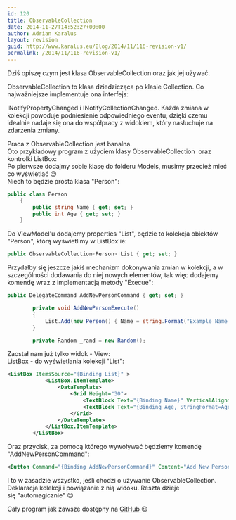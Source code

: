 ```yaml
---
id: 120
title: ObservableCollection
date: 2014-11-27T14:52:27+00:00
author: Adrian Karalus
layout: revision
guid: http://www.karalus.eu/Blog/2014/11/116-revision-v1/
permalink: /2014/11/116-revision-v1/
---
```

Dziś opiszę czym jest klasa ObservableCollection oraz jak jej używać.  
<!--more-->

  
ObservableCollection<T> to klasa dziedzicząca po klasie Collection<T>. Co najważniejsze implementuje ona interfejs:

INotifyPropertyChanged i INotifyCollectionChanged. Każda zmiana w kolekcji powoduje podniesienie odpowiedniego eventu, dzięki czemu idealnie nadaje się ona do współpracy z widokiem, który nasłuchuje na zdarzenia zmiany.

Praca z ObservableCollection jest banalna.  
Oto przykładowy program z użyciem klasy ObservableCollection  oraz kontrolki ListBox:  
Po pierwsze dodajmy sobie klasę do folderu Models, musimy przecież mieć co wyświetlać 😉  
Niech to będzie prosta klasa "Person":

```csharp
public class Person
    {
        public string Name { get; set; }
        public int Age { get; set; }
    }
```

Do ViewModel'u dodajemy properties "List", będzie to kolekcja obiektów "Person", którą wyświetlimy w ListBox'ie:

```csharp
public ObservableCollection<Person> List { get; set; }
```

Przydałby się jeszcze jakiś mechanizm dokonywania zmian w kolekcji, a w szczególności dodawania do niej nowych elementów, tak więc dodajemy komendę wraz z implementacją metody "Execue":

```csharp
public DelegateCommand AddNewPersonCommand { get; set; }

        private void AddNewPersonExecute()
        {
            List.Add(new Person() { Name = string.Format("Example Name #{0}", List.Count + 1), Age = _rand.Next(0 , 130) });
        }

        private Random _rand = new Random();
```

 

Zaostał nam już tylko widok - View:  
ListBox - do wyświetlania kolekcji "List":

```xml
<ListBox ItemsSource="{Binding List}" >
            <ListBox.ItemTemplate>
                <DataTemplate>
                    <Grid Height="30">
                        <TextBlock Text="{Binding Name}" VerticalAlignment="Top" HorizontalAlignment="Left"/>
                        <TextBlock Text="{Binding Age, StringFormat=Age: {0} }" VerticalAlignment="Bottom" HorizontalAlignment="Right"/>
                    </Grid>
                </DataTemplate>
            </ListBox.ItemTemplate>
        </ListBox>
```

Oraz przycisk, za pomocą którego wywoływać będziemy komendę "AddNewPersonCommand":

```xml
<Button Command="{Binding AddNewPersonCommand}" Content="Add New Person" VerticalAlignment="Center" HorizontalAlignment="Center" Padding="5,2"/>
```

I to w zasadzie wszystko, jeśli chodzi o używanie ObservableCollection. Deklaracja kolekcji i powiązanie z nią widoku. Reszta dzieje się "automagicznie" 😉

Cały program jak zawsze dostępny na <a href="https://github.com/AdrianRamzes/ObservableCollectionExample" target="_blank">GitHub </a>😉